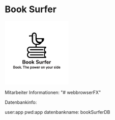 <h1>Book Surfer</h1>

<img src="https://github.com/DavidHieselmayr/Book-Surfer/blob/master/logos/black.png" height="200px" width="200px">



Mitarbeiter Informationen: 
"# webbrowserFX" 

Datenbankinfo: 

user:app
pwd:app
datenbankname: bookSurferDB

